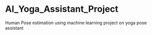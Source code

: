 # AI_Yoga_Assistant_Project
Human Pose estimation using machine learning project on yoga pose assistant 
